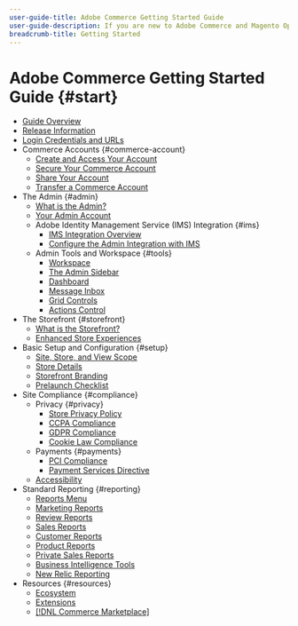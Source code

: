 ```yaml
---
user-guide-title: Adobe Commerce Getting Started Guide
user-guide-description: If you are new to Adobe Commerce and Magento Open Source, discover resources of the [!DNL Commerce] ecosystem, follow the customer journey to explore your store, and learn about key features.
breadcrumb-title: Getting Started
---
```


# Adobe Commerce Getting Started Guide {#start}

- [Guide Overview](guide-overview.md)
- [Release Information](about-this-release.md)
- [Login Credentials and URLs](login-urls.md)
- Commerce Accounts {#commerce-account}
  - [Create and Access Your Account](commerce-account-create.md)
  - [Secure Your Commerce Account](commerce-account-secure.md)
  - [Share Your Account](commerce-account-share.md)
  - [Transfer a Commerce Account](commerce-account-transfer.md)
- The Admin {#admin}
  - [What is the Admin?](admin.md)
  - [Your Admin Account](admin-signin.md)
  - Adobe Identity Management Service (IMS) Integration {#ims}
    - [IMS Integration Overview](adobe-ims-integration-overview.md)
    - [Configure the Admin Integration with IMS](adobe-ims-config.md)
  - Admin Tools and Workspace {#tools}
    - [Workspace](admin-workspace.md)
    - [The Admin Sidebar](admin-menu.md)
    - [Dashboard](admin-dashboard.md)
    - [Message Inbox](admin-message-inbox.md)
    - [Grid Controls](admin-grid-controls.md)
    - [Actions Control](admin-actions-control.md)
- The Storefront {#storefront}
  - [What is the Storefront?](storefront.md)
  - [Enhanced Store Experiences](enhanced-experiences.md)
- Basic Setup and Configuration {#setup}
  - [Site, Store, and View Scope](websites-stores-views.md)
  - [Store Details](store-details.md)
  - [Storefront Branding](storefront-branding.md)
  - [Prelaunch Checklist](prelaunch-checklist.md)
- Site Compliance {#compliance}
  - Privacy {#privacy}
    - [Store Privacy Policy](privacy-policy.md)
    - [CCPA Compliance](compliance-ccpa.md)
    - [GDPR Compliance](compliance-gdpr.md)
    - [Cookie Law Compliance](compliance-cookie-law.md)
  - Payments {#payments}
    - [PCI Compliance](compliance-pci.md)
    - [Payment Services Directive](compliance-payment-services-directive.md)
  - [Accessibility](navigation-accessibility.md)
- Standard Reporting  {#reporting}
  - [Reports Menu](reports-menu.md)
  - [Marketing Reports](marketing-reports.md)
  - [Review Reports](review-reports.md)
  - [Sales Reports](sales-reports.md)
  - [Customer Reports](customer-reports.md)
  - [Product Reports](product-reports.md)
  - [Private Sales Reports](private-sales-reports.md)
  - [Business Intelligence Tools](business-intelligence.md)
  - [New Relic Reporting](new-relic-reporting.md)
- Resources {#resources}
  - [Ecosystem](resources.md)
  - [Extensions](extensions.md)
  - [[!DNL Commerce Marketplace]](commerce-marketplace.md)
